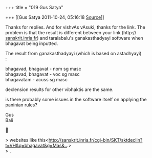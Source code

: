 +++
title = "019 Gus Satya"

+++
[[Gus Satya	2011-10-24, 05:16:18 [Source](https://groups.google.com/g/samskrita/c/LXpQClD1Aq0)]]



Thanks for replies. And for vishvAs vAsuki, thanks for the link. The  
problem is that the result is different between your link (http://  
[sanskrit.inria.fr](http://sanskrit.inria.fr)) and taralabalu's ganakasthadyayi software when  
bhagavat being inputted.  
  
The result from ganakasthadyayi (which is based on astadhyayi)  
:  
  
bhagavad, bhagavat - nom sg masc  
bhagavad, bhagavat - voc sg masc  
bhagavatam - acuss sg masc  
  
declension results for other vibhaktis are the same.  
  
is there probably some issues in the software itself on applying the  
paninian rules?  
  
Gus  
Bali  



\> websites like this\<<http://sanskrit.inria.fr/cgi-bin/SKT/sktdeclin?t=VH&q=bhagavat&g=Mas&..>.>  
\> .

